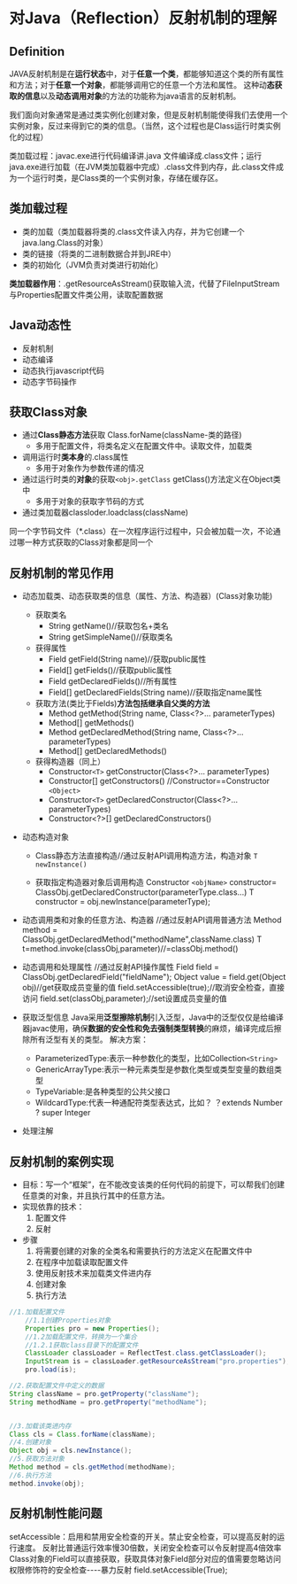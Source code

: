 # 对Java（Reflection）反射机制的理解

## Definition

JAVA反射机制是在**运行状态**中，对于**任意一个类**，都能够知道这个类的所有属性和方法；对于**任意一个对象**，都能够调用它的任意一个方法和属性。
这种动**态获取的信息**以及**动态调用对象**的方法的功能称为java语言的反射机制。

我们面向对象通常是通过类实例化创建对象，但是反射机制能使得我们去使用一个实例对象，反过来得到它的类的信息。（当然，这个过程也是Class运行时类实例化的过程）

类加载过程：javac.exe进行代码编译讲.java 文件编译成.class文件；运行java.exe进行加载（在JVM类加载器中完成）.class文件到内存，此.class文件成为一个运行时类，是Class类的一个实例对象，存储在缓存区。

## 类加载过程

* 类的加载（类加载器将类的.class文件读入内存，并为它创建一个java.lang.Class的对象）
* 类的链接（将类的二进制数据合并到JRE中）
* 类的初始化（JVM负责对类进行初始化）

**类加载器作用**：.getResourceAsStream()获取输入流，代替了FileInputStream 与Properties配置文件类公用，读取配置数据

## Java动态性

* 反射机制
* 动态编译
* 动态执行javascript代码
* 动态字节码操作

## 获取Class对象

* 通过**Class静态方法**获取 Class.forName(className-类的路径)
  * 多用于配置文件，将类名定义在配置文件中。读取文件，加载类
* 调用运行时**类本身**的.class属性
  * 多用于对象作为参数传递的情况
* 通过运行时类的**对象**的获取`<obj>.getClass`   getClass()方法定义在Object类中
  * 多用于对象的获取字节码的方式
* 通过类加载器classloder.loadclass(className)

同一个字节码文件（*.class）在一次程序运行过程中，只会被加载一次，不论通过哪一种方式获取的Class对象都是同一个

## 反射机制的常见作用

* 动态加载类、动态获取类的信息（属性、方法、构造器）(Class对象功能)
  * 获取类名
    * String    getName()//获取包名+类名
    * String    getSimpleName()//获取类名
  * 获得属性
    * Field   getField(String name)//获取public属性
    * Field[] getFields()//获取public属性
    * Field   getDeclaredFields()//所有属性
    * Field[] getDeclaredFields(String name)//获取指定name属性
  * 获取方法(类比于Fields)**方法包括继承自父类的方法**
    * Method    getMethod​(String name, Class<?>... parameterTypes)
    * Method[]  getMethods​()
    * Method    getDeclaredMethod​(String name, Class<?>... parameterTypes)
    * Method[]  getDeclaredMethods​()
  * 获得构造器（同上）
    * Constructor`<T>`    getConstructor​(Class<?>... parameterTypes)
    * Constructor<?>[]    getConstructors​() //Constructor<?>==Constructor `<Object>`
    * Constructor`<T>`    getDeclaredConstructor​(Class<?>... parameterTypes)
    * Constructor<?>[]    getDeclaredConstructors​()

* 动态构造对象
  * Class静态方法直接构造//通过反射API调用构造方法，构造对象
  `T   newInstance​()`

  * 获取指定构造器对象后调用构造
  Constructor `<objName>` constructor= ClassObj.getDeclaredConstructor(parameterType.class...)
  T constructor =  obj.newInstance(parameterType);  

* 动态调用类和对象的任意方法、构造器
  //通过反射API调用普通方法
  Method method = ClassObj.getDeclaredMethod("methodName",className.class)
  T t=method.invoke(classObj,parameter)//=classObj.method()

* 动态调用和处理属性
  //通过反射API操作属性
  Field field  = ClassObj.getDeclaredField("fieldName");
  Object value = field.get(Object obj)//get获取成员变量的值
  field.setAccessible(true);//取消安全检查，直接访问
  field.set(classObj,parameter);//set设置成员变量的值

* 获取泛型信息
Java采用**泛型擦除机制**引入泛型，Java中的泛型仅仅是给编译器javac使用，确保**数据的安全性和免去强制类型转换**的麻烦，编译完成后擦除所有泛型有关的类型。
解决方案：
  * ParameterizedType:表示一种参数化的类型，比如Collection`<String>`
  * GenericArrayType:表示一种元素类型是参数化类型或类型变量的数组类型
  * TypeVariable:是各种类型的公共父接口
  * WildcardType:代表一种通配符类型表达式，比如？  ？extends Number   ? super Integer

* 处理注解

## 反射机制的案例实现

* 目标：写一个“框架”，在不能改变该类的任何代码的前提下，可以帮我们创建任意类的对象，并且执行其中的任意方法。
* 实现依靠的技术：
  1. 配置文件
  2. 反射
* 步骤
  1. 将需要创建的对象的全类名和需要执行的方法定义在配置文件中
  2. 在程序中加载读取配置文件
  3. 使用反射技术来加载类文件进内存
  4. 创建对象
  5. 执行方法

```java
//1.加载配置文件
    //1.1创建Properties对象
    Properties pro = new Properties();
    //1.2加载配置文件，转换为一个集合
    //1.2.1获取class目录下的配置文件
    ClassLoader classLoader = ReflectTest.class.getClassLoader();
    InputStream is = classLoader.getResourceAsStream("pro.properties");
    pro.load(is);

//2.获取配置文件中定义的数据
String className = pro.getProperty("className");
String methodName = pro.getProperty("methodName");


//3.加载该类进内存
Class cls = Class.forName(className);
//4.创建对象
Object obj = cls.newInstance();
//5.获取方法对象
Method method = cls.getMethod(methodName);
//6.执行方法
method.invoke(obj);
```

## 反射机制性能问题

setAccessible：启用和禁用安全检查的开关。禁止安全检查，可以提高反射的运行速度。
反射比普通运行效率慢30倍数，关闭安全检查可以令反射提高4倍效率
Class对象的Field可以直接获取，获取具体对象Field部分对应的值需要忽略访问权限修饰符的安全检查----暴力反射
field.setAccessible(True);

